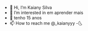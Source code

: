 - 👋 Hi, I’m Kaiany Silva
- 👀 I’m interested in em aprender mais 
- 🌱 tenho 15 anos 
- 📫 How to reach me @_kaianyyy
 -🌜

<!---
KaianySilva/KaianySilva is a ✨ special ✨ repository because its `README.md` (this file) appears on your GitHub profile.
You can click the Preview link to take a look at your changes.
--->
